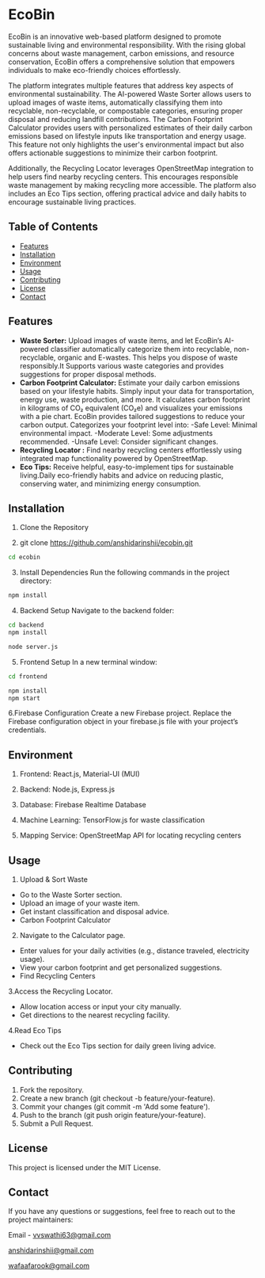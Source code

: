# EcoBin
EcoBin is an innovative web-based platform designed to promote sustainable living and environmental responsibility. With the rising global concerns about waste management, carbon emissions, and resource conservation, EcoBin offers a comprehensive solution that empowers individuals to make eco-friendly choices effortlessly.

The platform integrates multiple features that address key aspects of environmental sustainability. The AI-powered Waste Sorter allows users to upload images of waste items, automatically classifying them into recyclable, non-recyclable, or compostable categories, ensuring proper disposal and reducing landfill contributions. The Carbon Footprint Calculator provides users with personalized estimates of their daily carbon emissions based on lifestyle inputs like transportation and energy usage. This feature not only highlights the user's environmental impact but also offers actionable suggestions to minimize their carbon footprint.

Additionally, the Recycling Locator leverages OpenStreetMap integration to help users find nearby recycling centers. This encourages responsible waste management by making recycling more accessible. The platform also includes an Eco Tips section, offering practical advice and daily habits to encourage sustainable living practices.

## Table of Contents

- [Features](#features)
- [Installation](#installation)
- [Environment](#environment)
- [Usage](#usage)
- [Contributing](#contributing)
- [License](#License)
- [Contact](#contact)

## Features
- **Waste Sorter:** Upload images of waste items, and let EcoBin’s AI-powered classifier automatically categorize them into recyclable, non-recyclable, organic and E-wastes. This helps you dispose of waste responsibly.It Supports various waste categories and provides suggestions for proper disposal methods.
- **Carbon Footprint Calculator:** Estimate your daily carbon emissions based on your lifestyle habits. Simply input your data for transportation, energy use, waste production, and more.
It calculates carbon footprint in kilograms of CO₂ equivalent (CO₂e) and visualizes your emissions with a pie chart.
EcoBin provides tailored suggestions to reduce your carbon output.
Categorizes your footprint level into:
-Safe Level: Minimal environmental impact.
-Moderate Level: Some adjustments recommended.
-Unsafe Level: Consider significant changes.
- **Recycling Locator :** Find nearby recycling centers effortlessly using integrated map functionality powered by OpenStreetMap.
- **Eco Tips:** Receive helpful, easy-to-implement tips for sustainable living.Daily eco-friendly habits and advice on reducing plastic, conserving water, and minimizing energy consumption.

## Installation

1. Clone the Repository

2. git clone https://github.com/anshidarinshii/ecobin.git
```bash
cd ecobin
```

3. Install Dependencies
 Run the following commands in the project directory:
```bash
npm install
```

4. Backend Setup
 Navigate to the backend folder:
```bash
cd backend
npm install
```
```bash
node server.js
```

5. Frontend Setup
In a new terminal window:
```bash
cd frontend
```
```bash
npm install
npm start
```

6.Firebase Configuration
Create a new Firebase project.
Replace the Firebase configuration object in your firebase.js file with your project’s credentials.

## Environment

1. Frontend: React.js, Material-UI (MUI)

2. Backend: Node.js, Express.js

3. Database: Firebase Realtime Database

4. Machine Learning: TensorFlow.js for waste classification

5. Mapping Service: OpenStreetMap API for locating recycling centers

## Usage

1. Upload & Sort Waste
- Go to the Waste Sorter section.
- Upload an image of your waste item.
- Get instant classification and disposal advice.
- Carbon Footprint Calculator

2. Navigate to the Calculator page.
- Enter values for your daily activities (e.g., distance traveled, electricity usage).
- View your carbon footprint and get personalized suggestions.
- Find Recycling Centers

3.Access the Recycling Locator.
- Allow location access or input your city manually.
- Get directions to the nearest recycling facility.

4.Read Eco Tips
- Check out the Eco Tips section for daily green living advice.

## Contributing

1. Fork the repository.
2. Create a new branch (git checkout -b feature/your-feature).
3. Commit your changes (git commit -m 'Add some feature').
4. Push to the branch (git push origin feature/your-feature).
5. Submit a Pull Request.


## License

This project is licensed under the MIT License.


## Contact

If you have any questions or suggestions, feel free to reach out to the project maintainers:

Email - vvswathi63@gmail.com

anshidarinshii@gmail.com

wafaafarook@gmail.com








